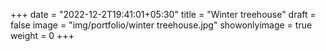 +++
date = "2022-12-2T19:41:01+05:30"
title = "Winter treehouse"
draft = false
image = "img/portfolio/winter treehouse.jpg"
showonlyimage = true
weight = 0
+++